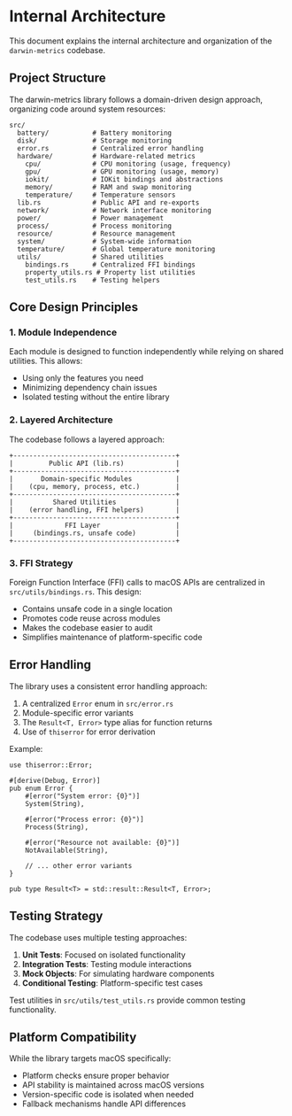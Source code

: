 # Internal Architecture

This document explains the internal architecture and organization of the `darwin-metrics` codebase.

## Project Structure

The darwin-metrics library follows a domain-driven design approach, organizing code around system resources:

```text
src/
  battery/           # Battery monitoring
  disk/              # Storage monitoring
  error.rs           # Centralized error handling
  hardware/          # Hardware-related metrics
    cpu/             # CPU monitoring (usage, frequency)
    gpu/             # GPU monitoring (usage, memory)
    iokit/           # IOKit bindings and abstractions
    memory/          # RAM and swap monitoring
    temperature/     # Temperature sensors
  lib.rs             # Public API and re-exports
  network/           # Network interface monitoring
  power/             # Power management
  process/           # Process monitoring
  resource/          # Resource management
  system/            # System-wide information
  temperature/       # Global temperature monitoring
  utils/             # Shared utilities
    bindings.rs      # Centralized FFI bindings
    property_utils.rs # Property list utilities
    test_utils.rs    # Testing helpers
```

## Core Design Principles

### 1. Module Independence

Each module is designed to function independently while relying on shared utilities. This allows:

- Using only the features you need
- Minimizing dependency chain issues
- Isolated testing without the entire library

### 2. Layered Architecture

The codebase follows a layered approach:

```text
+-----------------------------------------+
|         Public API (lib.rs)             |
+-----------------------------------------+
|       Domain-specific Modules           |
|    (cpu, memory, process, etc.)         |
+-----------------------------------------+
|          Shared Utilities               |
|    (error handling, FFI helpers)        |
+-----------------------------------------+
|             FFI Layer                   |
|     (bindings.rs, unsafe code)          |
+-----------------------------------------+
```

### 3. FFI Strategy

Foreign Function Interface (FFI) calls to macOS APIs are centralized in `src/utils/bindings.rs`. This design:

- Contains unsafe code in a single location
- Promotes code reuse across modules
- Makes the codebase easier to audit
- Simplifies maintenance of platform-specific code

## Error Handling

The library uses a consistent error handling approach:

1. A centralized `Error` enum in `src/error.rs`
2. Module-specific error variants
3. The `Result<T, Error>` type alias for function returns
4. Use of `thiserror` for error derivation

Example:

```rust,no_run,ignore
use thiserror::Error;

#[derive(Debug, Error)]
pub enum Error {
    #[error("System error: {0}")]
    System(String),

    #[error("Process error: {0}")]
    Process(String),

    #[error("Resource not available: {0}")]
    NotAvailable(String),

    // ... other error variants
}

pub type Result<T> = std::result::Result<T, Error>;
```

## Testing Strategy

The codebase uses multiple testing approaches:

1. **Unit Tests**: Focused on isolated functionality
2. **Integration Tests**: Testing module interactions
3. **Mock Objects**: For simulating hardware components
4. **Conditional Testing**: Platform-specific test cases

Test utilities in `src/utils/test_utils.rs` provide common testing functionality.

## Platform Compatibility

While the library targets macOS specifically:

- Platform checks ensure proper behavior
- API stability is maintained across macOS versions
- Version-specific code is isolated when needed
- Fallback mechanisms handle API differences
